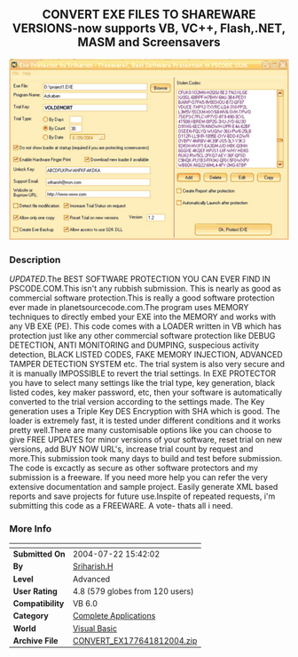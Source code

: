 ﻿<div align="center">

## CONVERT EXE FILES TO SHAREWARE VERSIONS\-now supports VB, VC\+\+, Flash,\.NET, MASM and Screensavers

<img src="PIC200481816292639.gif">
</div>

### Description

*UPDATED*.The BEST SOFTWARE PROTECTION YOU CAN EVER FIND IN PSCODE.COM.This isn't any rubbish submission. This is nearly as good as commercial software protection.This is really a good software protection ever made in planetsourcecode.com.The program uses MEMORY techniques to directly embed your EXE into the MEMORY and works with any VB EXE (PE). This code comes with a LOADER written in VB which has protection just like any other commercial software protection like DEBUG DETECTION, ANTI MONITORING and DUMPING, suspecious activity detection, BLACK LISTED CODES, FAKE MEMORY INJECTION, ADVANCED TAMPER DETECTION SYSTEM etc. The trial system is also very secure and it is manually IMPOSSIBLE to revert the trial settings. In EXE PROTECTOR you have to select many settings like the trial type, key generation, black listed codes, key maker password, etc, then your software is automatically converted to the trial version according to the settings made. The Key generation uses a Triple Key DES Encryption with SHA which is good. The loader is extremely fast, it is tested under different conditions and it works pretty well.There are many customisable options like you can choose to give FREE UPDATES for minor versions of your software, reset trial on new versions, add BUY NOW URL's, increase trial count by request and more.This submission took many days to build and test before submission. The code is excactly as secure as other software protectors and my submission is a freeware. If you need more help you can refer the very extensive documentation and sample project. Easily generate XML based reports and save projects for future use.Inspite of repeated requests, i'm submitting this code as a FREEWARE. A vote- thats all i need.
 
### More Info
 


<span>             |<span>
---                |---
**Submitted On**   |2004-07-22 15:42:02
**By**             |[Sriharish\.H](https://github.com/Planet-Source-Code/PSCIndex/blob/master/ByAuthor/sriharish-h.md)
**Level**          |Advanced
**User Rating**    |4.8 (579 globes from 120 users)
**Compatibility**  |VB 6\.0
**Category**       |[Complete Applications](https://github.com/Planet-Source-Code/PSCIndex/blob/master/ByCategory/complete-applications__1-27.md)
**World**          |[Visual Basic](https://github.com/Planet-Source-Code/PSCIndex/blob/master/ByWorld/visual-basic.md)
**Archive File**   |[CONVERT\_EX177641812004\.zip](https://github.com/Planet-Source-Code/sriharish-h-convert-exe-files-to-shareware-versions-now-supports-vb-vc-flash-net-masm-and-__1-55284/archive/master.zip)








